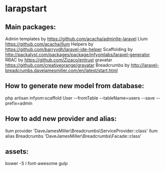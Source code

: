 # larapstart
## Main packages:
Admin templates by https://github.com/acacha/adminlte-laravel
Llum https://github.com/acacha/llum
Helpers by https://github.com/barryvdh/laravel-ide-helper
Scaffolding by http://packalyst.com/packages/package/infyomlabs/laravel-generator
RBAC by https://github.com/Zizaco/entrust
gravatar https://github.com/creativeorange/gravatar
Breadcrumbs by http://laravel-breadcrumbs.davejamesmiller.com/en/latest/start.html

## How to generate new model from database:
php artisan infyom:scaffold User --fromTable --tableName=users --save --prefix=admin

## How to add new provider and alias:
llum provider 'DaveJamesMiller\Breadcrumbs\ServiceProvider::class'
llum alias Breadcrumbs 'DaveJamesMiller\Breadcrumbs\Facade::class'

## assets:
bower -S i font-awesome
gulp
